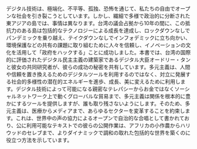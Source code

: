 デジタル技術は、極端化、不平等、孤独、恐怖を通じて、私たちの自由でオープンな社会を引き裂こうとしています。しかし、繊細で多様で政治的に分断された東アジアの島では、事情は異なります。台湾の議会占拠から10年の間に、この抵抗力のある島は包括的なテクノロジーによる成長を達成し、ロックダウンなしでパンデミックを乗り越え、テイクダウンなしでインフォデミックに立ち向かい、環境保護などの共有の課題に取り組むために人々を信頼し、イノベーションの文化を活用して「政府をハックする」ことに成功しました。本書では、台湾の国際的に評価されたデジタル民主主義の建築家であるデジタル大臣オードリー・タンと彼女の共同研究者が、彼らの成功の秘密を共有しています。多元主義は、人間や信頼を置き換えるためのデジタルツールを利用するのではなく、対立に発展する社会的多様性の潜在的エネルギーを進歩、成長、美に変えるために利用します。デジタル技術によって可能になる親密なテレパシーからお金ではなくソーシャルネットワーク上で動くグローバルな貿易まで、多元主義は関係を根本的に豊かにするツールを提供しますが、誰も取り残さないようにします。そのため、多元主義は、医療からメディアまで、あらゆるセクターを変革することを約束します。これは、世界中の声の協力によるオープンで自治的な合唱として書かれており、公に利用可能なテキストでの彼らの公開作業は、アフリカの小作農からハリウッドのセレブまで、よりダイナミックで調和の取れた包括的な世界を築くのに役立つ方法を示しています。
